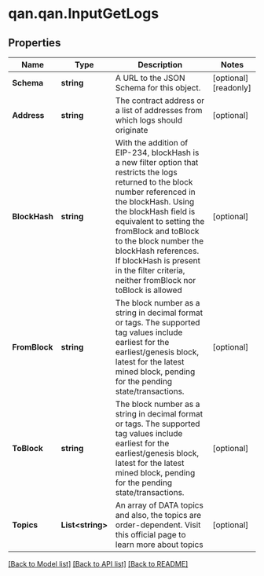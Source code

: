 # qan.qan.InputGetLogs

## Properties

Name | Type | Description | Notes
------------ | ------------- | ------------- | -------------
**Schema** | **string** | A URL to the JSON Schema for this object. | [optional] [readonly] 
**Address** | **string** | The contract address or a list of addresses from which logs should originate | [optional] 
**BlockHash** | **string** | With the addition of EIP-234, blockHash is a new filter option that restricts the logs returned to the block number referenced in the blockHash. Using the blockHash field is equivalent to setting the fromBlock and toBlock to the block number the blockHash references. If blockHash is present in the filter criteria, neither fromBlock nor toBlock is allowed | [optional] 
**FromBlock** | **string** | The block number as a string in decimal format or tags. The supported tag values include earliest for the earliest/genesis block, latest for the latest mined block, pending for the pending state/transactions. | [optional] 
**ToBlock** | **string** | The block number as a string in decimal format or tags. The supported tag values include earliest for the earliest/genesis block, latest for the latest mined block, pending for the pending state/transactions. | [optional] 
**Topics** | **List&lt;string&gt;** | An array of DATA topics and also, the topics are order-dependent. Visit this official page to learn more about topics | [optional] 

[[Back to Model list]](../README.md#documentation-for-models) [[Back to API list]](../README.md#documentation-for-api-endpoints) [[Back to README]](../README.md)

